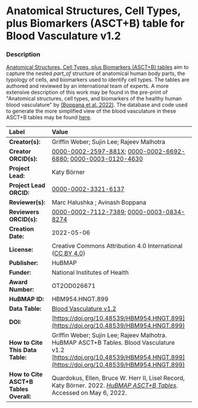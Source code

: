 # Anatomical Structures, Cell Types, plus Biomarkers (ASCT+B) table for Blood Vasculature v1.2

### Description
[Anatomical Structures, Cell Types, plus Biomarkers (ASCT+B) tables](https://hubmapconsortium.github.io/ccf/pages/ccf-anatomical-structures.html) aim to capture the nested *part_of* structure of anatomical human body parts, the typology of cells, and biomarkers used to identify cell types. The tables are authored and reviewed by an international team of experts. A more extensive description of this work may be found in the pre-print of "Anatomical structures, cell types, and biomarkers of the healthy human blood vasculature" by [(Boppana et al. 2022)](http://biorxiv.org/content/early/2022/03/01/2022.02.28.482302.abstract). The database and code used to generate the more simplified view of the blood vasculature in these ASCT+B tables may be found [here](https://github.com/hubmapconsortium/hra-vccf).

| Label | Value |
| :------------- |:-------------|
| **Creator(s):** | Griffin Weber; Sujin Lee; Rajeev Malhotra |
| **Creator ORCID(s):** | [0000-0002-2597-881X](https://orcid.org/0000-0002-2597-881X); [0000-0002-6692-6880](https://orcid.org/0000-0002-6692-6880); [0000-0003-0120-4630](https://orcid.org/0000-0003-0120-4630) |
| **Project Lead:** | Katy B&ouml;rner |
| **Project Lead ORCID:** | [0000-0002-3321-6137](https://orcid.org/0000-0002-3321-6137) |
| **Reviewer(s):** | Marc Halushka ; Avinash Boppana |
| **Reviewers ORCID(s):** |[0000-0002-7112-7389](https://orcid.org/0000-0002-7112-7389); [0000-0003-0834-8274](https://orcid.org/0000-0003-0834-8274)|
| **Creation Date:** | 2022-05-06 |
| **License:** | Creative Commons Attribution 4.0 International ([CC BY 4.0](https://creativecommons.org/licenses/by/4.0/)) |
| **Publisher:** | HuBMAP |
| **Funder:** | National Institutes of Health |
| **Award Number:** | OT2OD026671 |
| **HuBMAP ID:** | HBM954.HNGT.899 |
| **Data Table:** | [Blood Vasculature v1.2](https://hubmapconsortium.github.io/ccf-releases/v1.2/asct-b/ASCT-B_VH_Blood_Vasculature.csv) |
| **DOI:** | [https://doi.org/10.48539/HBM954.HNGT.899](https://doi.org/10.48539/HBM954.HNGT.899) |
| **How to Cite This Data Table:** |  Griffin Weber; Sujin Lee; Rajeev Malhotra. HuBMAP ASCT+B Tables. Blood Vasculature v1.2 [https://doi.org/10.48539/HBM954.HNGT.899](https://doi.org/10.48539/HBM954.HNGT.899) |
| **How to Cite ASCT+B Tables Overall:** | Quardokus, Ellen, Bruce W. Herr II, Lisel Record, Katy B&ouml;rner. 2022. [*HuBMAP ASCT+B Tables*](https://hubmapconsortium.github.io/ccf/pages/ccf-anatomical-structures.html). Accessed on May 6, 2022. |
